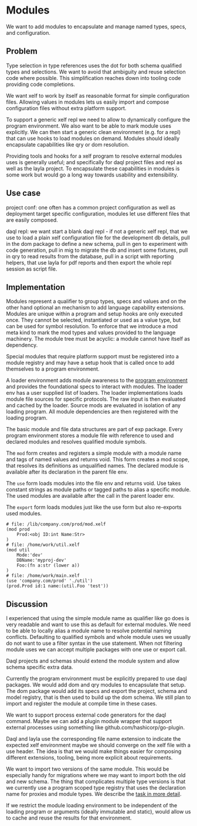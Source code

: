Modules
=======

We want to add modules to encapsulate and manage named types, specs, and configuration.

Problem
-------

Type selection in type references uses the dot for both schema qualified types and selections. We
want to avoid that ambiguity and reuse selection code where possible. This simplification reaches
down into tooling code providing code completions.

We want xelf to work by itself as reasonable format for simple configuration files. Allowing values
in modules lets us easily import and compose configuration files without extra platform support.

To support a generic xelf repl we need to allow to dynamically configure the program environment. We
also want to be able to mark module uses explicitly. We can then start a generic clean environment
(e.g. for a repl) that can use hooks to load modules on demand. Modules should ideally encapsulate
capabilities like qry or dom resolution.

Providing tools and hooks for a xelf program to resolve external modules uses is generally useful;
and specifically for daql project files and repl as well as the layla project. To encapsulate these
capabilities in modules is some work but would go a long way towards usability and extensibility.

Use case
--------

project conf: one often has a common project configuration as well as deployment target specific
configuration, modules let use different files that are easily composed.

daql repl: we want start a blank daql repl - if not a generic xelf repl, that we use to load
a plain xelf configuration file for the development db details, pull in the dom package to define
a new schema, pull in gen to experiment with code generation, pull in mig to migrate the db and
insert some fixtures, pull in qry to read results from the database, pull in a script with reporting
helpers, that use layla for pdf reports and then export the whole repl session as script file.


Implementation
--------------

Modules represent a qualifier to group types, specs and values and on the other hand optional an
mechanism to add language capability extensions. Modules are unique within a program and setup hooks
are only executed once. They cannot be selected, instantiated or used as a value type, but can be
used for symbol resolution. To enforce that we introduce a mod meta kind to mark the mod types and
values provided to the language machinery. The module tree must be acyclic: a module cannot have
itself as dependency.

Special modules that require platform support must be registered into a module registry and may have
a setup hook that is called once to add themselves to a program environment.

A loader environment adds module awareness to the [program environment](./prog_env.md) and provides
the foundational specs to interact with modules. The loader env has a user supplied list of loaders.
The loader implementations loads module file sources for specific protocols. The raw input is then
evaluated and cached by the loader. Source mods are evaluated in isolation of any loading program.
All module dependencies are then registered with the loading program.

The basic module and file data structures are part of exp package. Every program environment stores
a module file with reference to used and declared modules and resolves qualified module symbols.

The `mod` form creates and registers a simple module with a module name and tags of named values and
returns void. This form creates a mod scope, that resolves its definitions as unqualified names. The
declared module is available after its declaration in the parent file env.

The `use` form loads modules into the file env and returns void. Use takes constant strings as
module paths or tagged paths to alias a specific module. The used modules are available after the
call in the parent loader env.

The `export` form loads modules just like the use form but also re-exports used modules.

	# file: /lib/company.com/prod/mod.xelf
	(mod prod
		Prod:<obj ID:int Name:Str>
	)
	# file: /home/work/util.xelf
	(mod util
		Mode:'dev'
		DBName:'myproj-dev'
		Foo:(fn a:str (lower a))
	)
	# file: /home/work/main.xelf
	(use 'company.com/prod' './util')
	(prod.Prod id:1 name:(util.Foo 'test'))

Discussion
----------

I experienced that using the simple module name as qualifier like go does is very readable and want
to use this as default for external modules. We need to be able to locally alias a module name to
resolve potential naming conflicts. Defaulting to qualified symbols and whole module uses we usually
do not want to use a filter syntax in the use statement. When not filtering module uses we can
accept multiple packages with one use or export call.

Daql projects and schemas should extend the module system and allow schema specific extra data.

Currently the program environment must be explicitly prepared to use daql packages. We would add dom
and qry modules to encapsulate that setup. The dom package would add its specs and export the
project, schema and model registry, that is then used to build up the dom schema. We still plan to
import and register the module at compile time in these cases.

We want to support process external code generators for the daql command. Maybe we can add a plugin
module wrapper that support external processes using something like github.com/hashicorp/go-plugin.

Daql and layla use the corresponding file name extension to indicate the expected xelf environment
maybe we should converge on the xelf file with a use header. The idea is that we would make things
easier for composing different extensions, tooling, being more explicit about requirements.

We want to import two versions of the same module. This would be especially handy for migrations
where we may want to import both the old and new schema. The thing that complicates multiple type
versions is that we currently use a program scoped type registry that uses the declaration name for
proxies and module types. We describe the [task in more detail](./lit_reg_split.md).

If we restrict the module loading environment to be independent of the loading program or arguments
(ideally immutable and static), would allow us to cache and reuse the results for that environment.
